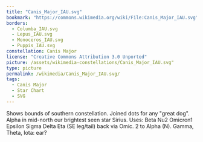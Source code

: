 ```yaml
---
title: "Canis_Major_IAU.svg"
bookmark: "https://commons.wikimedia.org/wiki/File:Canis_Major_IAU.svg"
borders:
  - Columba_IAU.svg
  - Lepus_IAU.svg
  - Monoceros_IAU.svg
  - Puppis_IAU.svg
constellation: Canis Major
license: "Creative Commons Attribution 3.0 Unported"
picture: /assets/wikimedia-constellations/Canis_Major_IAU.svg"
type: picture
permalink: /wikimedia/Canis_Major_IAU.svg/
tags:
  - Canis Major
  - Star Chart
  - SVG
---
```

Shows bounds of southern constellation. Joined dots for any "great dog". Alpha in mid-north our brightest seen star Sirius. Uses: Beta Nu2 Omicron1 Epsilon Sigma Delta Eta (SE leg/tail) back via Omic. 2 to Alpha (N). Gamma, Theta, Iota: ear?